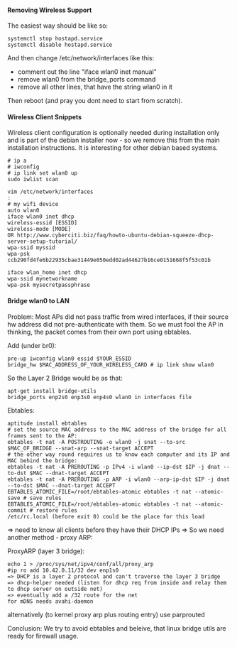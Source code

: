 #### Removing Wireless Support

The easiest way should be like so:

```
systemctl stop hostapd.service
systemctl disable hostapd.service
```
And then change /etc/network/interfaces like this:

* comment out the line "iface wlan0 inet manual"
* remove wlan0 from the bridge_ports command
* remove all other lines, that have the string wlan0 in it

Then reboot (and pray you dont need to start from scratch).


#### Wireless Client Snippets

Wireless client configuration is optionally needed during installation only and is part of the debian installer now - so we remove this from the main installation instructions. It is interesting for other debian based systems.

```
# ip a
# iwconfig
# ip link set wlan0 up
sudo iwlist scan

vim /etc/network/interfaces
:
# my wifi device
auto wlan0
iface wlan0 inet dhcp
wireless-essid [ESSID]
wireless-mode [MODE]
OR http://www.cyberciti.biz/faq/howto-ubuntu-debian-squeeze-dhcp-server-setup-tutorial/
wpa-ssid myssid
wpa-psk ccb290fd4fe6b22935cbae31449e050edd02ad44627b16ce0151668f5f53c01b

iface wlan_home inet dhcp
wpa-ssid mynetworkname
wpa-psk mysecretpassphrase
```


#### Bridge wlan0 to LAN

Problem:
Most APs did not pass traffic from wired interfaces, if their source hw address did not pre-authenticate with them.
So we must fool the AP in thinking, the packet comes from their own port using ebtables.

Add (under br0):
```
pre-up iwconfig wlan0 essid $YOUR_ESSID
bridge_hw $MAC_ADDRESS_OF_YOUR_WIRELESS_CARD # ip link show wlan0
```


So the Layer 2 Bridge would be as that:
```
apt-get install bridge-utils
bridge_ports enp2s0 enp3s0 enp4s0 wlan0 in interfaces file
```

Ebtables:
```
aptitude install ebtables
# set the source MAC address to the MAC address of the bridge for all frames sent to the AP:
ebtables -t nat -A POSTROUTING -o wlan0 -j snat --to-src $MAC_OF_BRIDGE --snat-arp --snat-target ACCEPT
# the other way round requires us to know each computer and its IP and MAC behind the bridge:
ebtables -t nat -A PREROUTING -p IPv4 -i wlan0 --ip-dst $IP -j dnat --to-dst $MAC --dnat-target ACCEPT
ebtables -t nat -A PREROUTING -p ARP -i wlan0 --arp-ip-dst $IP -j dnat --to-dst $MAC --dnat-target ACCEPT
EBTABLES_ATOMIC_FILE=/root/ebtables-atomic ebtables -t nat --atomic-save # save rules
EBTABLES_ATOMIC_FILE=/root/ebtables-atomic ebtables -t nat --atomic-commit # restore rules
/etc/rc.local (before exit 0) could be the place for this load
```

=> need to know all clients before they have their DHCP IPs
=> So we need another method - proxy ARP:

ProxyARP (layer 3 bridge):
```
echo 1 > /proc/sys/net/ipv4/conf/all/proxy_arp
#ip ro add 10.42.0.11/32 dev enp1s0
=> DHCP is a layer 2 protocol and can't traverse the layer 3 bridge
=> dhcp-helper needed (listen for dhcp req from inside and relay them to dhcp server on outside net)
=> eventually add a /32 route for the net
for mDNS needs avahi-daemon
```

alternatively (to kernel proxy arp plus routing entry) use parprouted

Conclusion:
We try to avoid ebtables and beleive, that linux bridge utils are ready for firewall usage.
